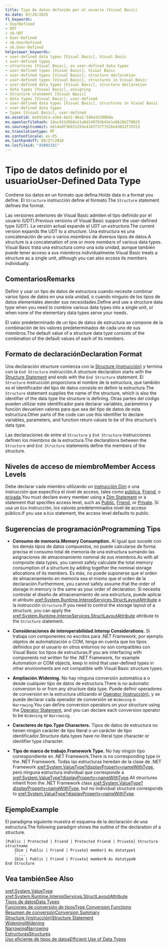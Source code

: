 ```yaml
---
title: Tipo de datos definido por el usuario (Visual Basic)
ms.date: 07/20/2015
f1_keywords:
- UserDefined
- UDT
- vb.UDT
- User-Defined
- vb.UserDefined
- vb.User-Defined
helpviewer_keywords:
- user-defined data types [Visual Basic], Visual Basic
- user-defined types
- structures [Visual Basic], as user-defined data types
- user-defined types [Visual Basic], Visual Basic
- user-defined types [Visual Basic], structure declaration
- user-defined types [Visual Basic], structures in Visual Basic
- user-defined data types [Visual Basic], structure declaration
- data types [Visual Basic], assigning
- Structure statement [Visual Basic]
- data types [Visual Basic], user-defined
- user-defined data types [Visual Basic], structures in Visual Basic
- user-defined data types
- types [Visual Basic], user-defined
ms.assetid: be913dca-a364-4a51-96a1-549a1b390b0a
ms.openlocfilehash: 1dac93145b6e11a0d149f03b43e1e0b28b770925
ms.sourcegitcommit: e614e0f3b031293e4107f37f752be43652f3f253
ms.translationtype: MT
ms.contentlocale: es-ES
ms.lasthandoff: 08/27/2018
ms.locfileid: "43003181"
---
```

# <a name="user-defined-data-type"></a><span data-ttu-id="3b83d-102">Tipo de datos definido por el usuario</span><span class="sxs-lookup"><span data-stu-id="3b83d-102">User-Defined Data Type</span></span>
<span data-ttu-id="3b83d-103">Contiene los datos en un formato que defina.</span><span class="sxs-lookup"><span data-stu-id="3b83d-103">Holds data in a format you define.</span></span> <span data-ttu-id="3b83d-104">El `Structure` instrucción define el formato.</span><span class="sxs-lookup"><span data-stu-id="3b83d-104">The `Structure` statement defines the format.</span></span>  
  
 <span data-ttu-id="3b83d-105">Las versiones anteriores de Visual Basic admiten el tipo definido por el usuario (UDT).</span><span class="sxs-lookup"><span data-stu-id="3b83d-105">Previous versions of Visual Basic support the user-defined type (UDT).</span></span> <span data-ttu-id="3b83d-106">La versión actual expande el UDT un *estructura*.</span><span class="sxs-lookup"><span data-stu-id="3b83d-106">The current version expands the UDT to a *structure*.</span></span> <span data-ttu-id="3b83d-107">Una estructura es una concatenación de uno o varios *miembros* de diversos tipos de datos.</span><span class="sxs-lookup"><span data-stu-id="3b83d-107">A structure is a concatenation of one or more *members* of various data types.</span></span> <span data-ttu-id="3b83d-108">Visual Basic trata una estructura como una sola unidad, aunque también puede tener acceso a sus miembros individualmente.</span><span class="sxs-lookup"><span data-stu-id="3b83d-108">Visual Basic treats a structure as a single unit, although you can also access its members individually.</span></span>  
  
## <a name="remarks"></a><span data-ttu-id="3b83d-109">Comentarios</span><span class="sxs-lookup"><span data-stu-id="3b83d-109">Remarks</span></span>  
 <span data-ttu-id="3b83d-110">Definir y usar un tipo de datos de estructura cuando necesite combinar varios tipos de datos en una sola unidad, o cuando ninguno de los tipos de datos elementales atender sus necesidades.</span><span class="sxs-lookup"><span data-stu-id="3b83d-110">Define and use a structure data type when you need to combine various data types into a single unit, or when none of the elementary data types serve your needs.</span></span>  
  
 <span data-ttu-id="3b83d-111">El valor predeterminado de un tipo de datos de estructura se compone de la combinación de los valores predeterminados de cada uno de sus miembros.</span><span class="sxs-lookup"><span data-stu-id="3b83d-111">The default value of a structure data type consists of the combination of the default values of each of its members.</span></span>  
  
## <a name="declaration-format"></a><span data-ttu-id="3b83d-112">Formato de declaración</span><span class="sxs-lookup"><span data-stu-id="3b83d-112">Declaration Format</span></span>  
 <span data-ttu-id="3b83d-113">Una declaración structure comienza con la [Structure (instrucción)](../../../visual-basic/language-reference/statements/structure-statement.md) y termina con la `End Structure` instrucción.</span><span class="sxs-lookup"><span data-stu-id="3b83d-113">A structure declaration starts with the [Structure Statement](../../../visual-basic/language-reference/statements/structure-statement.md) and ends with the `End Structure` statement.</span></span> <span data-ttu-id="3b83d-114">El `Structure` instrucción proporciona el nombre de la estructura, que también es el identificador del tipo de datos consiste en definir la estructura.</span><span class="sxs-lookup"><span data-stu-id="3b83d-114">The `Structure` statement supplies the name of the structure, which is also the identifier of the data type the structure is defining.</span></span> <span data-ttu-id="3b83d-115">Otras partes del código pueden utilizar este identificador para declarar variables, parámetros y función devuelven valores para que sea del tipo de datos de esta estructura.</span><span class="sxs-lookup"><span data-stu-id="3b83d-115">Other parts of the code can use this identifier to declare variables, parameters, and function return values to be of this structure's data type.</span></span>  
  
 <span data-ttu-id="3b83d-116">Las declaraciones de entre el `Structure` y `End Structure` instrucciones definen los miembros de la estructura.</span><span class="sxs-lookup"><span data-stu-id="3b83d-116">The declarations between the `Structure` and `End Structure` statements define the members of the structure.</span></span>  
  
## <a name="member-access-levels"></a><span data-ttu-id="3b83d-117">Niveles de acceso de miembro</span><span class="sxs-lookup"><span data-stu-id="3b83d-117">Member Access Levels</span></span>  
 <span data-ttu-id="3b83d-118">Debe declarar cada miembro utilizando un [instrucción Dim](../../../visual-basic/language-reference/statements/dim-statement.md) o una instrucción que especifica el nivel de acceso, tales como [pública](../../../visual-basic/language-reference/modifiers/public.md), [Friend](../../../visual-basic/language-reference/modifiers/friend.md), o [privada](../../../visual-basic/language-reference/modifiers/private.md).</span><span class="sxs-lookup"><span data-stu-id="3b83d-118">You must declare every member using a [Dim Statement](../../../visual-basic/language-reference/statements/dim-statement.md) or a statement that specifies access level, such as [Public](../../../visual-basic/language-reference/modifiers/public.md), [Friend](../../../visual-basic/language-reference/modifiers/friend.md), or [Private](../../../visual-basic/language-reference/modifiers/private.md).</span></span> <span data-ttu-id="3b83d-119">Si usa un `Dim` instrucción, los valores predeterminados nivel de acceso público.</span><span class="sxs-lookup"><span data-stu-id="3b83d-119">If you use a `Dim` statement, the access level defaults to public.</span></span>  
  
## <a name="programming-tips"></a><span data-ttu-id="3b83d-120">Sugerencias de programación</span><span class="sxs-lookup"><span data-stu-id="3b83d-120">Programming Tips</span></span>  
  
-   <span data-ttu-id="3b83d-121">**Consumo de memoria.**</span><span class="sxs-lookup"><span data-stu-id="3b83d-121">**Memory Consumption.**</span></span> <span data-ttu-id="3b83d-122">Al igual que sucede con los demás tipos de datos compuestos, no puede calcularse de forma precisa el consumo total de memoria de una estructura sumando las asignaciones de almacenamiento nominal de sus miembros.</span><span class="sxs-lookup"><span data-stu-id="3b83d-122">As with all composite data types, you cannot safely calculate the total memory consumption of a structure by adding together the nominal storage allocations of its members.</span></span> <span data-ttu-id="3b83d-123">Es más, no puede suponerse que el orden de almacenamiento en memoria sea el mismo que el orden de la declaración.</span><span class="sxs-lookup"><span data-stu-id="3b83d-123">Furthermore, you cannot safely assume that the order of storage in memory is the same as your order of declaration.</span></span> <span data-ttu-id="3b83d-124">Si necesita controlar el diseño de almacenamiento de una estructura, puede aplicar el atributo <xref:System.Runtime.InteropServices.StructLayoutAttribute> a la instrucción `Structure`.</span><span class="sxs-lookup"><span data-stu-id="3b83d-124">If you need to control the storage layout of a structure, you can apply the <xref:System.Runtime.InteropServices.StructLayoutAttribute> attribute to the `Structure` statement.</span></span>  
  
-   <span data-ttu-id="3b83d-125">**Consideraciones de interoperabilidad.**</span><span class="sxs-lookup"><span data-stu-id="3b83d-125">**Interop Considerations.**</span></span> <span data-ttu-id="3b83d-126">Si trabaja con componentes no escritos para .NET Framework, por ejemplo objetos de automatización o COM, tenga en cuenta que los tipos definidos por el usuario en otros entornos no son compatibles con Visual Basic los tipos de estructuras.</span><span class="sxs-lookup"><span data-stu-id="3b83d-126">If you are interfacing with components not written for the .NET Framework, for example Automation or COM objects, keep in mind that user-defined types in other environments are not compatible with Visual Basic structure types.</span></span>  
  
-   <span data-ttu-id="3b83d-127">**Ampliación.**</span><span class="sxs-lookup"><span data-stu-id="3b83d-127">**Widening.**</span></span> <span data-ttu-id="3b83d-128">No hay ninguna conversión automática a o desde cualquier tipo de datos de estructura.</span><span class="sxs-lookup"><span data-stu-id="3b83d-128">There is no automatic conversion to or from any structure data type.</span></span> <span data-ttu-id="3b83d-129">Puede definir operadores de conversión en la estructura utilizando el [Operator (instrucción)](../../../visual-basic/language-reference/statements/operator-statement.md), y se puede declarar cada operador de conversión se `Widening` o `Narrowing`.</span><span class="sxs-lookup"><span data-stu-id="3b83d-129">You can define conversion operators on your structure using the [Operator Statement](../../../visual-basic/language-reference/statements/operator-statement.md), and you can declare each conversion operator to be `Widening` or `Narrowing`.</span></span>  
  
-   <span data-ttu-id="3b83d-130">**Caracteres de tipo.**</span><span class="sxs-lookup"><span data-stu-id="3b83d-130">**Type Characters.**</span></span> <span data-ttu-id="3b83d-131">Tipos de datos de estructura no tienen ningún carácter de tipo literal o un carácter de tipo identificador.</span><span class="sxs-lookup"><span data-stu-id="3b83d-131">Structure data types have no literal type character or identifier type character.</span></span>  
  
-   <span data-ttu-id="3b83d-132">**Tipo de marco de trabajo.**</span><span class="sxs-lookup"><span data-stu-id="3b83d-132">**Framework Type.**</span></span> <span data-ttu-id="3b83d-133">No hay ningún tipo correspondiente en .NET Framework.</span><span class="sxs-lookup"><span data-stu-id="3b83d-133">There is no corresponding type in the .NET Framework.</span></span> <span data-ttu-id="3b83d-134">Todas las estructuras heredan de la clase de .NET Framework <xref:System.ValueType?displayProperty=nameWithType>, pero ninguna estructura individual que corresponde a <xref:System.ValueType?displayProperty=nameWithType>.</span><span class="sxs-lookup"><span data-stu-id="3b83d-134">All structures inherit from the .NET Framework class <xref:System.ValueType?displayProperty=nameWithType>, but no individual structure corresponds to <xref:System.ValueType?displayProperty=nameWithType>.</span></span>  
  
## <a name="example"></a><span data-ttu-id="3b83d-135">Ejemplo</span><span class="sxs-lookup"><span data-stu-id="3b83d-135">Example</span></span>  
 <span data-ttu-id="3b83d-136">El paradigma siguiente muestra el esquema de la declaración de una estructura.</span><span class="sxs-lookup"><span data-stu-id="3b83d-136">The following paradigm shows the outline of the declaration of a structure.</span></span>  
  
```  
[Public | Protected | Friend | Protected Friend | Private] Structure structname  
    {Dim | Public | Friend | Private} member1 As datatype1  
    ' ...  
    {Dim | Public | Friend | Private} memberN As datatypeN  
End Structure  
```  
  
## <a name="see-also"></a><span data-ttu-id="3b83d-137">Vea también</span><span class="sxs-lookup"><span data-stu-id="3b83d-137">See Also</span></span>  
 <xref:System.ValueType>  
 <xref:System.Runtime.InteropServices.StructLayoutAttribute>  
 [<span data-ttu-id="3b83d-138">Tipos de datos</span><span class="sxs-lookup"><span data-stu-id="3b83d-138">Data Types</span></span>](../../../visual-basic/language-reference/data-types/index.md)  
 [<span data-ttu-id="3b83d-139">Funciones de conversión de tipos</span><span class="sxs-lookup"><span data-stu-id="3b83d-139">Type Conversion Functions</span></span>](../../../visual-basic/language-reference/functions/type-conversion-functions.md)  
 [<span data-ttu-id="3b83d-140">Resumen de conversión</span><span class="sxs-lookup"><span data-stu-id="3b83d-140">Conversion Summary</span></span>](../../../visual-basic/language-reference/keywords/conversion-summary.md)  
 [<span data-ttu-id="3b83d-141">Structure (instrucción)</span><span class="sxs-lookup"><span data-stu-id="3b83d-141">Structure Statement</span></span>](../../../visual-basic/language-reference/statements/structure-statement.md)  
 [<span data-ttu-id="3b83d-142">Widening</span><span class="sxs-lookup"><span data-stu-id="3b83d-142">Widening</span></span>](../../../visual-basic/language-reference/modifiers/widening.md)  
 [<span data-ttu-id="3b83d-143">Narrowing</span><span class="sxs-lookup"><span data-stu-id="3b83d-143">Narrowing</span></span>](../../../visual-basic/language-reference/modifiers/narrowing.md)  
 [<span data-ttu-id="3b83d-144">Estructuras</span><span class="sxs-lookup"><span data-stu-id="3b83d-144">Structures</span></span>](../../../visual-basic/programming-guide/language-features/data-types/structures.md)  
 [<span data-ttu-id="3b83d-145">Uso eficiente de tipos de datos</span><span class="sxs-lookup"><span data-stu-id="3b83d-145">Efficient Use of Data Types</span></span>](../../../visual-basic/programming-guide/language-features/data-types/efficient-use-of-data-types.md)
